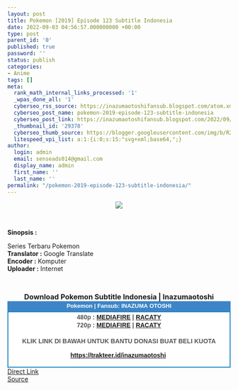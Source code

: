 ```yaml
---
layout: post
title: Pokemon [2019] Episode 123 Subtitle Indonesia
date: 2022-09-03 04:56:57.000000000 +00:00
type: post
parent_id: '0'
published: true
password: ''
status: publish
categories:
- Anime
tags: []
meta:
  rank_math_internal_links_processed: '1'
  _wpas_done_all: '1'
  cyberseo_rss_source: https://inazumaotoshifansub.blogspot.com/atom.xml?start-index=1
  cyberseo_post_name: pokemon-2019-episode-123-subtitle-indonesia
  cyberseo_post_link: https://inazumaotoshifansub.blogspot.com/2022/09/pokemon-2019-episode-123-subtitle.html
  _thumbnail_id: '29378'
  cyberseo_thumb_source: https://blogger.googleusercontent.com/img/b/R29vZ2xl/AVvXsEg8AUr3IvrZTN2ODfKTQC6C1nfDt8sDcQus52-YkWudPu5KZYUnofYahVSeIJppGHU32dq7CsZ3OT3MBQQ3evSJkCIvlnGZhmKGeb9tLaowArN1nQpXAmi3A-4WP-wJAh7oIHtms66gnHprNJRe6TsdfB4Rnrx_xtogZ_n0AtShx6rlPx_VshNjKCf2/s16000/POKEMON%202019%20-%20123.png
  litespeed_vpi_list: a:1:{i:0;s:15:"svg+xml;base64,";}
author:
  login: admin
  email: senseads014@gmail.com
  display_name: admin
  first_name: ''
  last_name: ''
permalink: "/pokemon-2019-episode-123-subtitle-indonesia/"
---
```

</p>
<div class="separator" style="clear: both; text-align: center;"><a href="https://blogger.googleusercontent.com/img/b/R29vZ2xl/AVvXsEg8AUr3IvrZTN2ODfKTQC6C1nfDt8sDcQus52-YkWudPu5KZYUnofYahVSeIJppGHU32dq7CsZ3OT3MBQQ3evSJkCIvlnGZhmKGeb9tLaowArN1nQpXAmi3A-4WP-wJAh7oIHtms66gnHprNJRe6TsdfB4Rnrx_xtogZ_n0AtShx6rlPx_VshNjKCf2/s450/POKEMON%202019%20-%20123.png" style="margin-left: 1em; margin-right: 1em;"><img border="0" data-original-height="269" data-original-width="450" src="{{ site.baseurl }}/assets/2022/09/POKEMON%202019%20-%20123.png" /></a></div>
<p>&nbsp;</p>
<p><b>Sinopsis :</b></p>
<div style="text-align: left;"><span face="&quot;arial&quot; , &quot;helvetica&quot; , sans-serif">Series Terbaru Pokemon</span></div>
<div style="text-align: center;">
<div style="text-align: left;"><span face="&quot;arial&quot; , &quot;helvetica&quot; , sans-serif"><b>Translator :</b> Google Translate</span></div>
<div style="text-align: left;"><span face="&quot;arial&quot; , &quot;helvetica&quot; , sans-serif"><b>Encoder :</b> Komputer</span></div>
<div style="text-align: left;"><span face="&quot;arial&quot; , &quot;helvetica&quot; , sans-serif"><b>Uploader :</b> Internet</span></div>
<p><span face="&quot;arial&quot; , &quot;helvetica&quot; , sans-serif"><br /></span></div>
<div style="text-align: center;"><span face="&quot;arial&quot; , &quot;helvetica&quot; , sans-serif"><span style="font-size: medium;"><b>Download Pokemon Subtitle Indonesia | Inazumaotoshi</b></span></span></div>
<div style="margin: 0px; padding: 0px;">
<div align="center" style="background-color: #3d85c6; color: #339999; font-family: arial, geneva, sans-serif; line-height: 18.1875px; margin: 0px; padding: 2px;">
<div style="margin: 0px; padding: 0px;">
<div style="margin: 0px; padding: 0px;">
<div style="margin: 0px; padding: 0px;">
<div style="margin: 0px; padding: 0px;">
<div style="margin: 0px; padding: 0px;">
<div style="margin: 0px; padding: 0px;">
<div style="margin: 0px; padding: 0px;"><span style="font-size: small;"><b style="margin: 0px; padding: 0px;"><span class="Apple-style-span" style="margin: 0px; padding: 0px;"><span style="color: white; margin: 0px; padding: 0px;">Pokemon | Fansub: INAZUMA&nbsp;</span></span></b><b style="margin: 0px; padding: 0px;"><span class="Apple-style-span" style="margin: 0px; padding: 0px;"><span style="color: white; margin: 0px; padding: 0px;">OTOSHI</span></span></b></span></div>
</div>
</div>
</div>
</div>
</div>
</div>
</div>
<div style="background-color: white; border: 2px solid rgb(31, 133, 198); font-family: arial, geneva, sans-serif; line-height: 18.1875px; margin: 0px; padding: 2px; text-align: justify;">
<div style="font-family: arial, helvetica, sans-serif; margin: 0px; padding: 0px; text-align: center;">
<div style="margin: 0px; padding: 0px;">
<div style="margin: 0px; padding: 0px;">
<div style="margin: 0px; padding: 0px;">
<div style="margin: 0px; padding: 0px;">
<div style="margin: 0px; padding: 0px;">
<div style="margin: 0px; padding: 0px;">
<div style="margin: 0px; padding: 0px;">
<div style="color: #555555;"></div>
<div style="color: #555555;"><b style="margin: 0px; padding: 0px;">480p :&nbsp;</b><b style="margin: 0px; padding: 0px;"><a href="https://ouo.io/2BYU4Vg" target="_blank" rel="noopener">MEDIAFIRE</a> | <a href="https://ouo.io/6nj1y5" target="_blank" rel="noopener">RACATY</a></b></div>
<div style="color: #555555;"><b style="margin: 0px; padding: 0px;">720p :&nbsp;</b><b style="margin: 0px; padding: 0px;"><a href="https://ouo.io/p02gZA" target="_blank" rel="noopener">MEDIAFIRE</a> | <a href="https://ouo.io/sTGoEc" target="_blank" rel="noopener">RACATY</a> </b></div>
<div style="color: #555555;"><b style="margin: 0px; padding: 0px;">&nbsp;</b></div>
<div style="color: #555555;">
<div style="color: #555555;"><b style="margin: 0px; padding: 0px;">KLIK LINK DI BAWAH UNTUK BANTU DONASI BUAT BELI KUOTA</b></div>
<p><b style="margin: 0px; padding: 0px;"><a href="https://trakteer.id/inazumaotoshi" target="_blank" rel="noopener">https://trakteer.id/inazumaotoshi</a></b><b style="margin: 0px; padding: 0px;">&nbsp; </b><b style="margin: 0px; padding: 0px;"><br /></b></div>
<div style="color: #555555;"></div>
</div>
</div>
</div>
</div>
</div>
</div>
</div>
</div>
</div>
</div>
<link rel="stylesheet" href="https://cdnjs.cloudflare.com/ajax/libs/font-awesome/4.7.0/css/font-awesome.min.css" />
<div class="divbtn"> <a href="https://handymansurrender.com/fihup8buzv?key=94550f7ce39444073321dde3b8782f97" class="btn"><i class="fa fa-download"></i> Direct Link</a> <br /><a href="https://inazumaotoshifansub.blogspot.com/2022/09/pokemon-2019-episode-123-subtitle.html">Source</a> </div>
